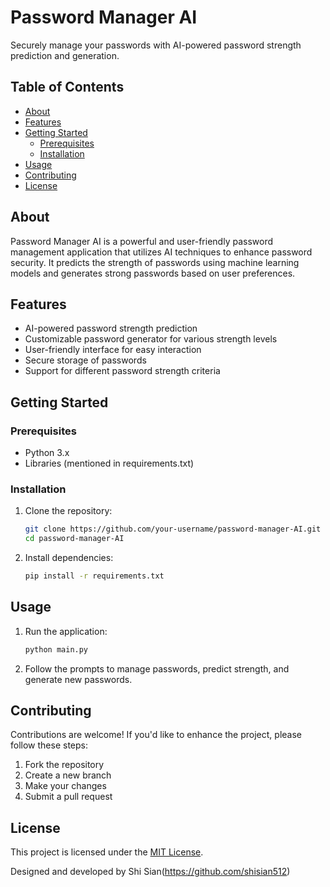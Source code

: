 # Password Manager AI

Securely manage your passwords with AI-powered password strength prediction and generation.

## Table of Contents

- [About](#about)
- [Features](#features)
- [Getting Started](#getting-started)
  - [Prerequisites](#prerequisites)
  - [Installation](#installation)
- [Usage](#usage)
- [Contributing](#contributing)
- [License](#license)

## About

Password Manager AI is a powerful and user-friendly password management application that utilizes AI techniques to enhance password security. It predicts the strength of passwords using machine learning models and generates strong passwords based on user preferences.

## Features

- AI-powered password strength prediction
- Customizable password generator for various strength levels
- User-friendly interface for easy interaction
- Secure storage of passwords
- Support for different password strength criteria

## Getting Started

### Prerequisites

- Python 3.x
- Libraries (mentioned in requirements.txt)

### Installation

1. Clone the repository:
   ```sh
   git clone https://github.com/your-username/password-manager-AI.git
   cd password-manager-AI
   ```

2. Install dependencies:
   ```sh
   pip install -r requirements.txt
   ```

## Usage

1. Run the application:
   ```sh
   python main.py
   ```

2. Follow the prompts to manage passwords, predict strength, and generate new passwords.


## Contributing

Contributions are welcome! If you'd like to enhance the project, please follow these steps:

1. Fork the repository
2. Create a new branch
3. Make your changes
4. Submit a pull request

## License

This project is licensed under the [MIT License](LICENSE).

Designed and developed by Shi Sian(https://github.com/shisian512)
